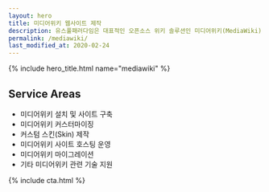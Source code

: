 ```yaml
---
layout: hero
title: 미디어위키 웹사이트 제작
description: 유스풀패러다임은 대표적인 오픈소스 위키 솔루션인 미디어위키(MediaWiki) 기반 사이트 구축 및 기술 지원 서비스를 제공합니다.
permalink: /mediawiki/
last_modified_at: 2020-02-24
---
```

{% include hero_title.html name="mediawiki" %}

<!-- <p>
<a href="https://www.mediawiki.org" target="_blank">미디어위키(MediaWiki)</a>는 위키피디어(위키백과)에서 사용하는 대표적인 오픈소스 위키(wiki) 솔루션입니다.
</p> -->

<div class="page-header">
  <h2>Service Areas</h2>
</div>

* 미디어위키 설치 및 사이트 구축
* 미디어위키 커스터마이징
* 커스텀 스킨(Skin) 제작
* 미디어위키 사이트 호스팅 운영
* 미디어위키 마이그레이션
* 기타 미디어위키 관련 기술 지원

{% include cta.html %}





